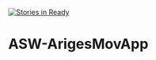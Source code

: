 [![Stories in Ready](https://badge.waffle.io/Ariadna-Software/ASW-ArigesMovApp.png?label=ready&title=Ready)](https://waffle.io/Ariadna-Software/ASW-ArigesMovApp)
# ASW-ArigesMovApp
